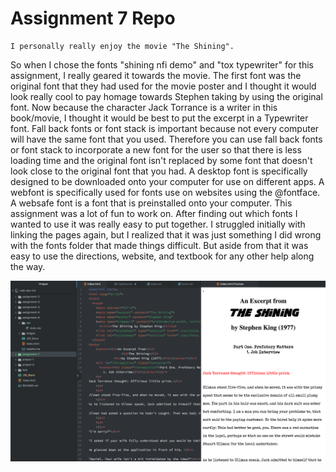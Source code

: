 # Assignment 7 Repo

    I personally really enjoy the movie "The Shining".
  So when I chose the fonts "shining nfi demo" and "tox typewriter"
  for this assignment, I really geared it towards the movie. The first
  font was the original font that they had used for the movie poster
  and I thought it would look really cool to pay homage towards Stephen taking
  by using the original font. Now because the character Jack Torrance is a writer
  in this book/movie, I thought it would be best to put the excerpt in a Typewriter
  font.
  Fall back fonts or font stack is important because not every computer will
  have the same font that you used. Therefore you can use fall back fonts or font
  stack to incorporate a new font for the user so that there is less loading time
  and the original font isn't replaced by some font that doesn't look close
  to the original font that you had. A desktop font is specifically designed
  to be downloaded onto your computer for use on different apps. A webfont is
  specifically used for fonts use on websites using the @fontface. A websafe font
  is a font that is preinstalled onto your computer.
  This assignment was a lot of fun to work on. After finding out which fonts
  I wanted to use it was really easy to put together. I struggled initially
  with linking the pages again, but I realized that it was just something
  I did wrong with the fonts folder that made things difficult. But aside from
  that it was easy to use the directions, website, and textbook for any other
  help along the way.

<img src="images/screenshot-A7.png">
